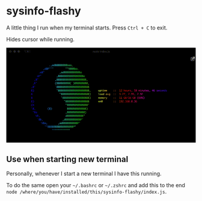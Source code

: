 # sysinfo-flashy

A little thing I run when my terminal starts. Press `Ctrl + C` to exit.

Hides cursor while running.

![Recording](https://github.com/freeall/sysinfo-flashy/blob/main/recording.gif?raw=true)

## Use when starting new terminal

Personally, whenever I start a new terminal I have this running.

To do the same open your `~/.bashrc` or `~/.zshrc` and add this to the end `node /where/you/have/installed/this/sysinfo-flashy/index.js`.
